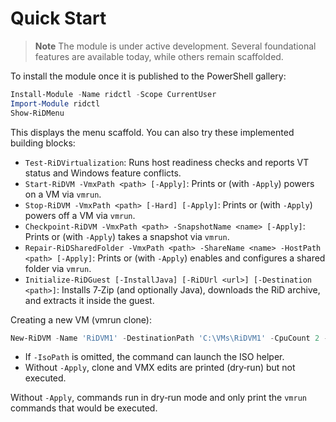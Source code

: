 # Quick Start

> **Note**
> The module is under active development. Several foundational
> features are available today, while others remain scaffolded.

To install the module once it is published to the PowerShell gallery:

```powershell
Install-Module -Name ridctl -Scope CurrentUser
Import-Module ridctl
Show-RiDMenu
```

This displays the menu scaffold. You can also try these implemented
building blocks:

- `Test-RiDVirtualization`: Runs host readiness checks and reports VT status and Windows feature conflicts.
- `Start-RiDVM -VmxPath <path> [-Apply]`: Prints or (with `-Apply`) powers on a VM via `vmrun`.
- `Stop-RiDVM -VmxPath <path> [-Hard] [-Apply]`: Prints or (with `-Apply`) powers off a VM via `vmrun`.
- `Checkpoint-RiDVM -VmxPath <path> -SnapshotName <name> [-Apply]`: Prints or (with `-Apply`) takes a snapshot via `vmrun`.
- `Repair-RiDSharedFolder -VmxPath <path> -ShareName <name> -HostPath <path> [-Apply]`: Prints or (with `-Apply`) enables and configures a shared folder via `vmrun`.
 - `Initialize-RiDGuest [-InstallJava] [-RiDUrl <url>] [-Destination <path>]`: Installs 7‑Zip (and optionally Java), downloads the RiD archive, and extracts it inside the guest.

Creating a new VM (vmrun clone):

```powershell
New-RiDVM -Name 'RiDVM1' -DestinationPath 'C:\VMs\RiDVM1' -CpuCount 2 -MemoryMB 4096 -Method vmrun -TemplateVmx 'C:\Templates\Win11Template\Win11Template.vmx' -TemplateSnapshot 'CleanOS' [-IsoPath 'C:\ISOs\Win11.iso'] [-Apply]
```

- If `-IsoPath` is omitted, the command can launch the ISO helper.
- Without `-Apply`, clone and VMX edits are printed (dry‑run) but not executed.

Without `-Apply`, commands run in dry‑run mode and only print the
`vmrun` commands that would be executed.
